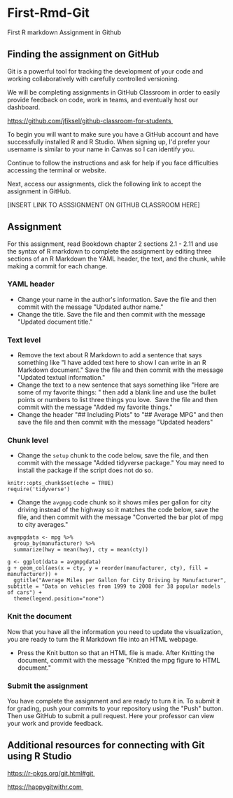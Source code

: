 # First-Rmd-Git
First R markdown Assignment in Github

## Finding the assignment on GitHub

Git is a powerful tool for tracking the development of your code and working collaboratively with carefully controlled versioning.

We will be completing assignments in GitHub Classroom in order to easily provide feedback on code, work in teams, and eventually host our dashboard.

https://github.com/jfiksel/github-classroom-for-students 

To begin you will want to make sure you have a GitHub account and have successfully installed R and R Studio. When signing up, I'd prefer your username is similar to your name in Canvas so I can identify you.

Continue to follow the instructions and ask for help if you face difficulties accessing the terminal or website.

Next, access our assignments, click the following link to accept the assignment in GitHub.

[INSERT LINK TO ASSSIGNMENT ON GITHUB CLASSROOM HERE]

## Assignment

For this assignment, read Bookdown chapter 2 sections 2.1 - 2.11 and use the syntax of R markdown to complete the assignment by editing three sections of an R Markdown the YAML header, the text, and the chunk, while making a commit for each change.

### YAML header

- Change your name in the author's information. Save the file and then commit with the message "Updated author name."
- Change the title. Save the file and then commit with the message "Updated document title."

### Text level

- Remove the text about R Markdown to add a sentence that says something like "I have added text here to show I can write in an R Markdown document." Save the file and then commit with the message "Updated textual information."
- Change the text to a new sentence that says something like "Here are some of my favorite things: " then add a blank line and use the bullet points or numbers to list three things you love.  Save the file and then commit with the message "Added my favorite things."
- Change the header "## Including Plots" to "## Average MPG" and then save the file and then commit with the message "Updated headers"

### Chunk level

- Change the `setup` chunk to the code below, save the file, and then commit with the message "Added tidyverse package." You may need to install the package if the script does not do so. 

```{r setup, include=FALSE}
knitr::opts_chunk$set(echo = TRUE)
require('tidyverse')
```
- Change the `avgmpg` code chunk so it shows miles per gallon for city driving instead of the highway so it matches the code below, save the file, and then commit with the message "Converted the bar plot of mpg to city averages." 

```{r avgmpg}
avgmpgdata <- mpg %>% 
  group_by(manufacturer) %>% 
  summarize(hwy = mean(hwy), cty = mean(cty))

g <- ggplot(data = avgmpgdata)
g + geom_col(aes(x = cty, y = reorder(manufacturer, cty), fill = manufacturer)) +
  ggtitle("Average Miles per Gallon for City Driving by Manufacturer", subtitle = "Data on vehicles from 1999 to 2008 for 38 popular models of cars") +
  theme(legend.position="none") 
```

### Knit the document
Now that you have all the information you need to update the visualization, you are ready to turn the R Markdown file into an HTML webpage. 

- Press the Knit button so that an HTML file is made. After Knitting the document, commit with the message "Knitted the mpg figure to HTML document."

### Submit the assignment

You have complete the assignment and are ready to turn it in. To submit it for grading, push your commits to your repository using the "Push" button. Then use GitHub to submit a pull request. Here your professor can view your work and provide feedback.

## Additional resources for connecting with Git using R Studio

https://r-pkgs.org/git.html#git 

https://happygitwithr.com 
